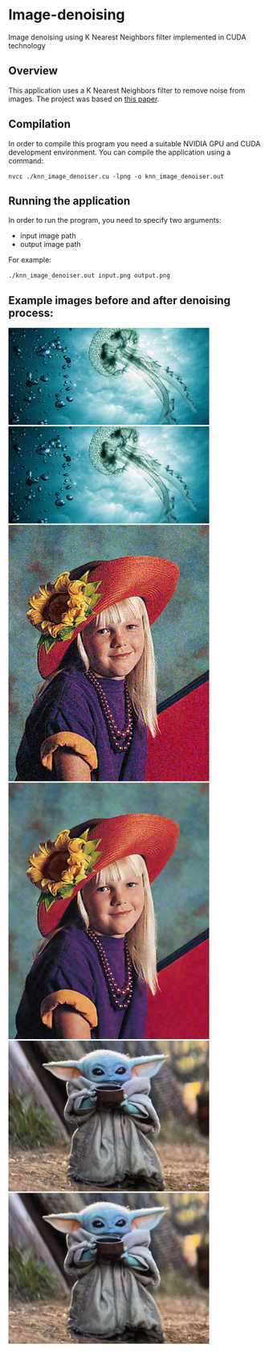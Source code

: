 # Image-denoising
Image denoising using K Nearest Neighbors filter implemented in CUDA technology

## Overview
This application uses a K Nearest Neighbors filter to remove noise from images. The project was based on [this paper](http://developer.download.nvidia.com/compute/cuda/1_1/Website/projects/imageDenoising/doc/imageDenoising.pdf).

## Compilation
In order to compile this program you need a suitable NVIDIA GPU and CUDA development environment.
You can compile the application using a command:

``` 
nvcc ./knn_image_denoiser.cu -lpng -o knn_image_denoiser.out
```

## Running the application
In order to run the program, you need to specify two arguments:
- input image path
- output image path

For example:
```
./knn_image_denoiser.out input.png output.png
```

## Example images before and after denoising process:

<img src="images_noise/medusa_noise.png" alt="before" width="400"/>
<img src="images_fixed/medusa_fixed.png" alt="after" width="400"/>

<img src="images_noise/portrait_noise.png" alt="before" width="400"/>
<img src="images_fixed/portrait_fixed.png" alt="after" width="400"/>

<img src="images_noise/yoda_noise.png" alt="before" width="400"/>
<img src="images_fixed/yoda_fixed.png" alt="after" width="400"/>